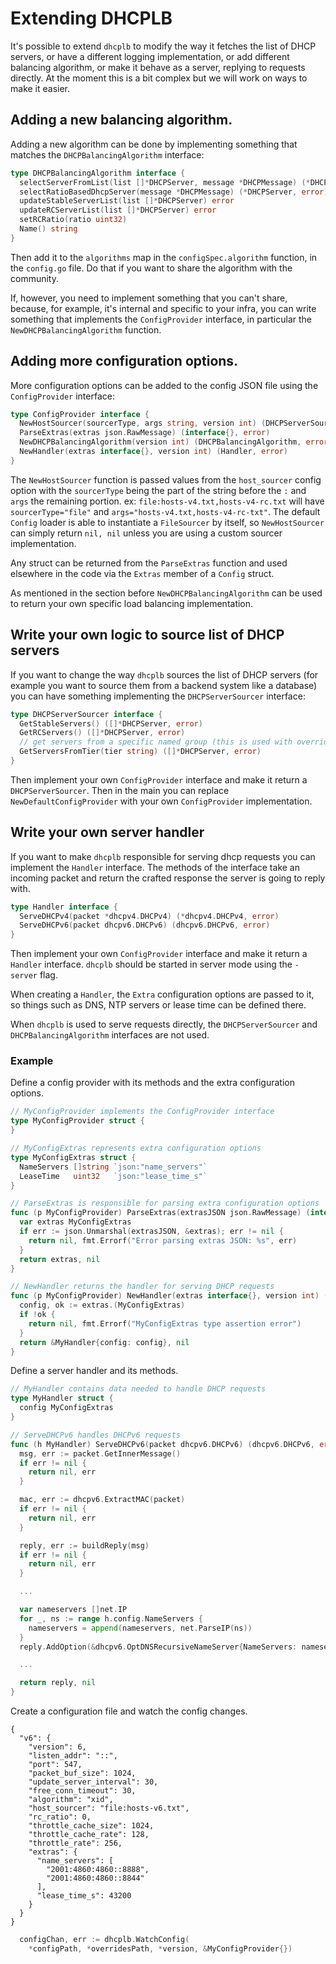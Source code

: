 # Extending DHCPLB

It's possible to extend `dhcplb` to modify the way it fetches the list of
DHCP servers, or have a different logging implementation, or add different
balancing algorithm, or make it behave as a server, replying to requests
directly.
At the moment this is a bit complex but we will work on ways to make it easier.

## Adding a new balancing algorithm.

Adding a new algorithm can be done by implementing something that matches
the `DHCPBalancingAlgorithm` interface:

```go
type DHCPBalancingAlgorithm interface {
  selectServerFromList(list []*DHCPServer, message *DHCPMessage) (*DHCPServer, error)
  selectRatioBasedDhcpServer(message *DHCPMessage) (*DHCPServer, error)
  updateStableServerList(list []*DHCPServer) error
  updateRCServerList(list []*DHCPServer) error
  setRCRatio(ratio uint32)
  Name() string
}
```

Then add it to the `algorithms` map in the `configSpec.algorithm` function, in
the `config.go` file.
Do that if you want to share the algorithm with the community.

If, however, you need to implement something that you can't share, because, for
example, it's internal and specific to your infra, you can write something that
implements the `ConfigProvider` interface, in particular the
`NewDHCPBalancingAlgorithm` function.

## Adding more configuration options.

More configuration options can be added to the config JSON file using the
`ConfigProvider` interface:

```go
type ConfigProvider interface {
  NewHostSourcer(sourcerType, args string, version int) (DHCPServerSourcer, error)
  ParseExtras(extras json.RawMessage) (interface{}, error)
  NewDHCPBalancingAlgorithm(version int) (DHCPBalancingAlgorithm, error)
  NewHandler(extras interface{}, version int) (Handler, error)
}
```

The `NewHostSourcer` function is passed values from the `host_sourcer` config option
with the `sourcerType` being the part of the string before the `:` and `args` the
remaining portion. ex: `file:hosts-v4.txt,hosts-v4-rc.txt` will have `sourcerType="file"`
and `args="hosts-v4.txt,hosts-v4-rc-txt"`.
The default `Config` loader is able to instantiate a `FileSourcer` by itself, so
`NewHostSourcer` can simply return `nil, nil` unless you are using a custom sourcer
implementation.

Any struct can be returned from the `ParseExtras` function and used elsewhere in
the code via the `Extras` member of a `Config` struct.

As mentioned in the section before `NewDHCPBalancingAlgorithm` can be used
to return your own specific load balancing implementation.

## Write your own logic to source list of DHCP servers

If you want to change the way `dhcplb` sources the list of DHCP servers (for
example you want to source them from a backend system like a database) you can
have something implementing the `DHCPServerSourcer` interface:

```go
type DHCPServerSourcer interface {
  GetStableServers() ([]*DHCPServer, error)
  GetRCServers() ([]*DHCPServer, error)
  // get servers from a specific named group (this is used with overrides)
  GetServersFromTier(tier string) ([]*DHCPServer, error)
}
```

Then implement your own `ConfigProvider` interface and make it return a
`DHCPServerSourcer`. Then in the main you can replace `NewDefaultConfigProvider`
with your own `ConfigProvider` implementation.

## Write your own server handler

If you want to make `dhcplb` responsible for serving dhcp requests you can implement
the `Handler` interface. The methods of the interface take an incoming packet and
return the crafted response the server is going to reply with.

```go
type Handler interface {
  ServeDHCPv4(packet *dhcpv4.DHCPv4) (*dhcpv4.DHCPv4, error)
  ServeDHCPv6(packet dhcpv6.DHCPv6) (dhcpv6.DHCPv6, error)
}
```

Then implement your own `ConfigProvider` interface and make it return a `Handler`
interface. `dhcplb` should be started in server mode using the `-server` flag.

When creating a `Handler`, the `Extra` configuration options are passed to it, so
things such as DNS, NTP servers or lease time can be defined there.

When `dhcplb` is used to serve requests directly, the `DHCPServerSourcer` and
`DHCPBalancingAlgorithm` interfaces are not used.

### Example

Define a config provider with its methods and the extra configuration options.

```go
// MyConfigProvider implements the ConfigProvider interface
type MyConfigProvider struct {
}

// MyConfigExtras represents extra configuration options
type MyConfigExtras struct {
  NameServers []string `json:"name_servers"`
  LeaseTime   uint32   `json:"lease_time_s"`
}

// ParseExtras is responsible for parsing extra configuration options
func (p MyConfigProvider) ParseExtras(extrasJSON json.RawMessage) (interface{}, error) {
  var extras MyConfigExtras
  if err := json.Unmarshal(extrasJSON, &extras); err != nil {
    return nil, fmt.Errorf("Error parsing extras JSON: %s", err)
  }
  return extras, nil
}

// NewHandler returns the handler for serving DHCP requests
func (p MyConfigProvider) NewHandler(extras interface{}, version int) (Handler, error) {
  config, ok := extras.(MyConfigExtras)
  if !ok {
    return nil, fmt.Errorf("MyConfigExtras type assertion error")
  }
  return &MyHandler{config: config}, nil
}
```

Define a server handler and its methods.

```go
// MyHandler contains data needed to handle DHCP requests
type MyHandler struct {
  config MyConfigExtras
}

// ServeDHCPv6 handles DHCPv6 requests
func (h MyHandler) ServeDHCPv6(packet dhcpv6.DHCPv6) (dhcpv6.DHCPv6, error) {
  msg, err := packet.GetInnerMessage()
  if err != nil {
    return nil, err
  }

  mac, err := dhcpv6.ExtractMAC(packet)
  if err != nil {
    return nil, err
  }

  reply, err := buildReply(msg)
  if err != nil {
    return nil, err
  }

  ...

  var nameservers []net.IP
  for _, ns := range h.config.NameServers {
    nameservers = append(nameservers, net.ParseIP(ns))
  }
  reply.AddOption(&dhcpv6.OptDNSRecursiveNameServer{NameServers: nameservers})

  ...

  return reply, nil
}
```

Create a configuration file and watch the config changes.

```
{
  "v6": {
    "version": 6,
    "listen_addr": "::",
    "port": 547,
    "packet_buf_size": 1024,
    "update_server_interval": 30,
    "free_conn_timeout": 30,
    "algorithm": "xid",
    "host_sourcer": "file:hosts-v6.txt",
    "rc_ratio": 0,
    "throttle_cache_size": 1024,
    "throttle_cache_rate": 128,
    "throttle_rate": 256,
    "extras": {
      "name_servers": [
        "2001:4860:4860::8888",
        "2001:4860:4860::8844"
      ],
      "lease_time_s": 43200
    }
  }
}
```

```go
  configChan, err := dhcplb.WatchConfig(
    *configPath, *overridesPath, *version, &MyConfigProvider{})
```
